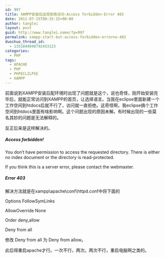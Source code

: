 ```yaml
---
id: 997
title: XAMPP安装后出现拒绝访问-Access forbidden-Error 403
date: 2011-07-15T00:35:15+00:00
author: tanglei
layout: post
guid: http://www.tanglei.name/?p=997
permalink: xampp-start-but-access-forbidden-errorno-403
duoshuo_thread_id:
  - 1351844048792453123
categories:
  - PHP
tags:
  - APACHE
  - PHP
  - PHPECLILPSE
  - XAMPP
---
```

前面说到XAMPP安装后配环境时出现了问题就是这个，说也奇怪，刚开始安装完毕后，就能正常访问到XAMPP的首页，让选择语言。当我在eclipse里面新建一个工作空间到htdocs后就不行了，访问就一直拒绝。这奇怪啊，我eclipse搞个工作空间到htdocs里面有啥影响啊。这个问题出现的原因未解。有时候出现的一些莫名其妙的问题是无法解释的。

反正后来是这样解决的。

##### Access forbidden!

You don’t have permission to access the requested directory. There is either no index document or the directory is read-protected.

If you think this is a server error, please contact the webmaster.

##### Error 403

解决方法就是在xampp\apache\conf\httpd.conf中将下面的

<Directory />
  
Options FollowSymLinks
  
AllowOverride None
  
Order deny,allow
  
Deny from all
  
</Directory>

修改 Deny from all 为 Deny from allow。

此后得重启apache才行。一次不行，两次。两次不行，重启电脑啊之类的。
